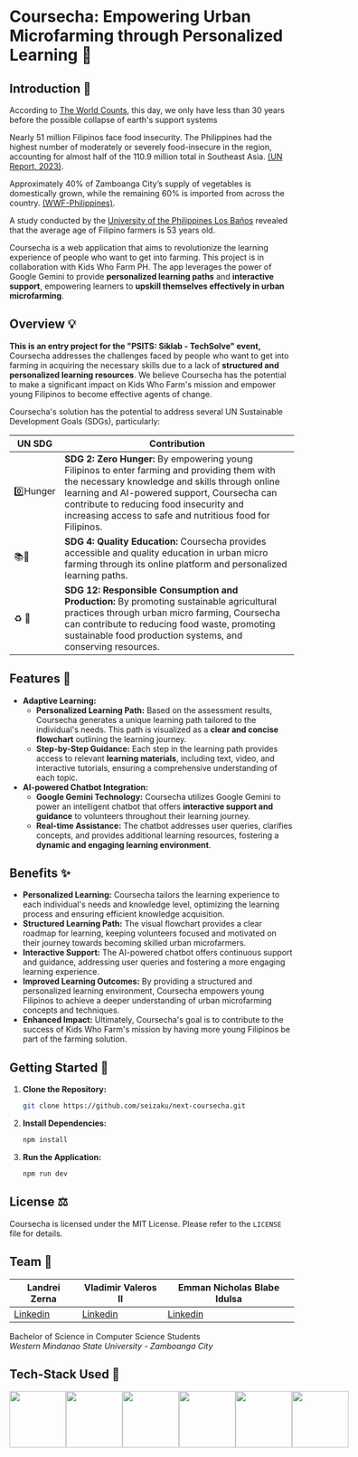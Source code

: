 # Coursecha: Empowering Urban Microfarming through Personalized Learning 🌱

## Introduction 🌿

According to [The World Counts](https://www.theworldcounts.com/challenges/state-of-the-planet/the-end-of-the-world), this day, we only have less than 30 years before the possible collapse of earth's support systems 

Nearly 51 million Filipinos face food insecurity. The Philippines had the highest number of moderately or severely food-insecure in the region, accounting for almost half of the 110.9 million total in Southeast Asia. [(UN Report, 2023)](https://foodbank.org.ph/nearly-51m-filipinos-face-food-insecurity-un-report/).

Approximately 40% of Zamboanga City’s supply of vegetables is domestically grown, while the remaining 60% is imported from across the country. [(WWF-Philippines)](https://www.wwf.org.ph/our_work/sustainable_production/sustainable_food_systems/?146776/Food-shed-rises-in-Zamboanga-City-to-combat-poverty-hunger-amidst-the-pandemic).

A study conducted by the [University of the Philippines Los Baños](https://www.researchgate.net/publication/358347223_Aging_Filipino_Rice_Farmers_and_Their_Aspirations_for_Their_Children) revealed that the average age of Filipino farmers is 53 years old.

Coursecha is a web application that aims to revolutionize the learning experience of people who want to get into farming. This project is in collaboration with Kids Who Farm PH. The app leverages the power of Google Gemini to provide **personalized learning paths** and **interactive support**, empowering learners to **upskill themselves effectively in urban microfarming**.


## Overview 💡

**This is an entry project for the "PSITS: Siklab - TechSolve" event,** Coursecha addresses the challenges faced by people who want to get into farming in acquiring the necessary skills due to a lack of **structured and personalized learning resources**. We believe Coursecha has the potential to make a significant impact on Kids Who Farm's mission and empower young Filipinos to become effective agents of change.

Coursecha's solution has the potential to address several UN Sustainable Development Goals (SDGs), particularly:

| UN SDG | Contribution |
| ------------- | ------------- |
| 0️⃣Hunger | **SDG 2: Zero Hunger:** By empowering young Filipinos to enter farming and providing them with the necessary knowledge and skills through online learning and AI-powered support, Coursecha can contribute to reducing food insecurity and increasing access to safe and nutritious food for Filipinos.  |
| 📚🎒 | **SDG 4: Quality Education:** Coursecha provides accessible and quality education in urban micro farming through its online platform and personalized learning paths. |
| ♻️ 🚮 | **SDG 12: Responsible Consumption and Production:** By promoting sustainable agricultural practices through urban micro farming, Coursecha can contribute to reducing food waste, promoting sustainable food production systems, and conserving resources. |


## Features 🧭

* **Adaptive Learning:**
    * **Personalized Learning Path:** Based on the assessment results, Coursecha generates a unique learning path tailored to the individual's needs. This path is visualized as a **clear and concise flowchart** outlining the learning journey.
    * **Step-by-Step Guidance:** Each step in the learning path provides access to relevant **learning materials**, including text, video, and interactive tutorials, ensuring a comprehensive understanding of each topic.
* **AI-powered Chatbot Integration:**
    * **Google Gemini Technology:** Coursecha utilizes Google Gemini to power an intelligent chatbot that offers **interactive support and guidance** to volunteers throughout their learning journey.
    * **Real-time Assistance:** The chatbot addresses user queries, clarifies concepts, and provides additional learning resources, fostering a **dynamic and engaging learning environment**.


## Benefits ✨

* **Personalized Learning:** Coursecha tailors the learning experience to each individual's needs and knowledge level, optimizing the learning process and ensuring efficient knowledge acquisition.
* **Structured Learning Path:** The visual flowchart provides a clear roadmap for learning, keeping volunteers focused and motivated on their journey towards becoming skilled urban microfarmers.
* **Interactive Support:** The AI-powered chatbot offers continuous support and guidance, addressing user queries and fostering a more engaging learning experience.
* **Improved Learning Outcomes:** By providing a structured and personalized learning environment, Coursecha empowers young Filipinos to achieve a deeper understanding of urban microfarming concepts and techniques.
* **Enhanced Impact:** Ultimately, Coursecha's goal is to contribute to the success of Kids Who Farm's mission by having more young Filipinos be part of the farming solution.


## Getting Started 🚀

1. **Clone the Repository:**
   ```bash
   git clone https://github.com/seizaku/next-coursecha.git
   ```

2. **Install Dependencies:**
   ```bash
   npm install
   ```

3. **Run the Application:**
   ```bash
   npm run dev
   ```

## License ⚖️

Coursecha is licensed under the MIT License. Please refer to the `LICENSE` file for details.

## Team 🫶

  
| **Landrei Zerna** | **Vladimir Valeros II** | **Emman Nicholas Blabe Idulsa** |
| ------------- | ------------- | ------------- |
| [Linkedin](https://www.linkedin.com/in/landrei-zerna/) | [Linkedin](https://www.linkedin.com/in/emman-i-2137762a3/) | [Linkedin](https://www.linkedin.com/in/vladimir-valeros-ii/) 
Bachelor of Science in Computer Science Students  
*Western Mindanao State University - Zamboanga City*

## Tech-Stack Used 🤖

<div style="display: flex;">
<img src="https://1000logos.net/wp-content/uploads/2024/02/Gemini-Logo-500x281.png" height="100">
<img src="https://d2nir1j4sou8ez.cloudfront.net/wp-content/uploads/2021/12/nextjs-boilerplate-logo.png" width="100" height="100">
<img src="https://miro.medium.com/v2/resize:fit:300/1*R4c8lHBHuH5qyqOtZb3h-w.png" width="100" height="100">
<img src="https://seeklogo.com/images/T/tailwind-css-logo-5AD4175897-seeklogo.com.png" height="100">
<img src="https://seeklogo.com/images/J/javascript-js-logo-2949701702-seeklogo.com.png" width="100" height="100">
<img src="https://blog.jeremylikness.com/blog/2019-03-05_typescript-for-javascript-developers-by-refactoring-part-1-of-2/images/1.jpeg" width="100" height="100">
</div>
